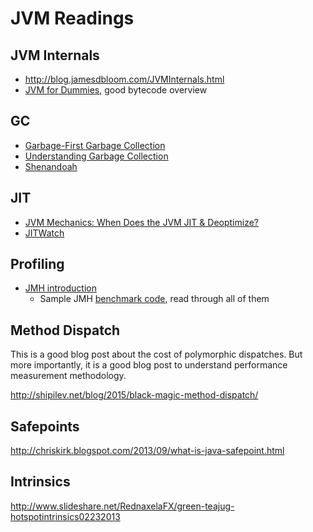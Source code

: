 # JVM Readings


## JVM Internals

* http://blog.jamesdbloom.com/JVMInternals.html
* [JVM for Dummies](https://www.slideshare.net/CharlesNutter/jvm-for-dummies-oscon-2011), good bytecode overview

## GC

* [Garbage-First Garbage Collection](http://citeseerx.ist.psu.edu/viewdoc/download?doi=10.1.1.63.6386&rep=rep1&type=pdf)
* [Understanding Garbage Collection](http://www.slideshare.net/dougqh/understanding-garbage-collection)
* [Shenandoah](https://dl.acm.org/citation.cfm?id=2972210)


## JIT

* [JVM Mechanics: When Does the JVM JIT & Deoptimize?](http://www.slideshare.net/dougqh/jvm-mechanics-when-does-the)
* [JITWatch](https://github.com/AdoptOpenJDK/jitwatch)


## Profiling

* [JMH introduction](http://java-performance.info/jmh/)
  * Sample JMH [benchmark code](http://hg.openjdk.java.net/code-tools/jmh/file/tip/jmh-samples/src/main/java/org/openjdk/jmh/samples/), read through all of them


## Method Dispatch

This is a good blog post about the cost of polymorphic dispatches. But more importantly, it is a good blog post to understand performance measurement methodology.

http://shipilev.net/blog/2015/black-magic-method-dispatch/


## Safepoints

http://chriskirk.blogspot.com/2013/09/what-is-java-safepoint.html


## Intrinsics

http://www.slideshare.net/RednaxelaFX/green-teajug-hotspotintrinsics02232013


